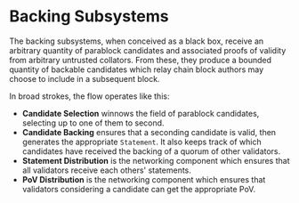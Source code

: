 # Backing Subsystems

The backing subsystems, when conceived as a black box, receive an arbitrary quantity of parablock candidates and associated proofs of validity from arbitrary untrusted collators. From these, they produce a bounded quantity of backable candidates which relay chain block authors may choose to include in a subsequent block.

In broad strokes, the flow operates like this:

- **Candidate Selection** winnows the field of parablock candidates, selecting up to one of them to second.
- **Candidate Backing** ensures that a seconding candidate is valid, then generates the appropriate `Statement`. It also keeps track of which candidates have received the backing of a quorum of other validators.
- **Statement Distribution** is the networking component which ensures that all validators receive each others' statements.
- **PoV Distribution** is the networking component which ensures that validators considering a candidate can get the appropriate PoV.
